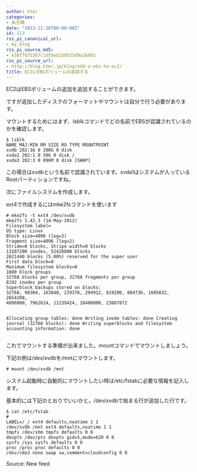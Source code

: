 ```yaml
---
author: kter
categories:
- 未分類
date: "2013-11-26T00:00:00Z"
id: 113
rss_pi_canonical_url:
- my_blog
rss_pi_source_md5:
- e38f7d75367c1d55eb230533d9a26092
rss_pi_source_url:
- http://blog.kter.jp/blog/add-a-ebs-to-ec2/
title: EC2にEBSボリュームの追加する
---
```

EC2はEBSボリュームの追加を追加することができます。

ですが追加したディスクのフォーマットやマウントは自分で行う必要があります。

マウントするためにはまず、lsblkコマンドでどの名前でEBSが認識されているのかを確認します。

<div class="highlight">
  <pre><code class="language-">$ lsblk
NAME MAJ:MIN RM SIZE RO TYPE MOUNTPOINT
xvdb 202:16 0 200G 0 disk
xvda1 202:1 0 50G 0 disk /
xvda3 202:3 0 896M 0 disk [SWAP]
</code></pre>
</div>

この場合はxvdbという名前で認識されています。xvda1はシステムが入っているRootパーティションですね。

次にファイルシステムを作成します。

ext4で作成するにはmke2fsコマンドを使います

<div class="highlight">
  <pre><code class="language-"># mke2fs -t ext4 /dev/xvdb
mke2fs 1.42.3 (14-May-2012)
Filesystem label=
OS type: Linux
Block size=4096 (log=2)
Fragment size=4096 (log=2)
Stride=0 blocks, Stripe width=0 blocks
13107200 inodes, 52428800 blocks
2621440 blocks (5.00%) reserved for the super user
First data block=0
Maximum filesystem blocks=0
1600 block groups
32768 blocks per group, 32768 fragments per group
8192 inodes per group
Superblock backups stored on blocks:
32768, 98304, 163840, 229376, 294912, 819200, 884736, 1605632, 2654208,
4096000, 7962624, 11239424, 20480000, 23887872

Allocating group tables: done
Writing inode tables: done
Creating journal (32768 blocks): done
Writing superblocks and filesystem accounting information: done
</code></pre>
</div>

これでマウントする準備が出来ました。mountコマンドでマウントしましょう。

下記の例は/dev/xvdbを/mntにマウントします。

<div class="highlight">
  <pre><code class="language-"># mount /dev/xvdb /mnt
</code></pre>
</div>

システム起動時に自動的にマウントしたい時は/etc/fstabに必要な情報を記入します。

基本的には下記のとおりでいいかと。/dev/xvdbで始まる行が追加した行です。

<div class="highlight">
  <pre><code class="language-">$ cat /etc/fstab
#
LABEL=/ / ext4 defaults,noatime 1 1
/dev/xvdb /mnt ext4 defaults,noatime 1 1
tmpfs /dev/shm tmpfs defaults 0 0
devpts /dev/pts devpts gid=5,mode=620 0 0
sysfs /sys sysfs defaults 0 0
proc /proc proc defaults 0 0
/dev/sda3 none swap sw,comment=cloudconfig 0 0
</code></pre>
</div>

Source: New feed